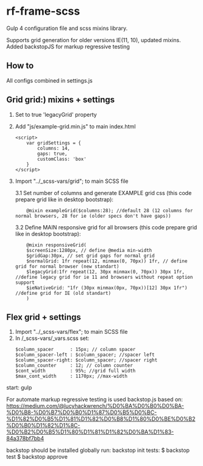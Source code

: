 # rf-frame-scss

Gulp 4 configuration file and scss mixins library. 

Supports grid generation for older versions IE(11, 10), updated mixins. 
Added backstopJS for markup regressive testing

## How to
All configs combined in settings.js

## Grid grid:) mixins + settings
1. Set to true 'legacyGrid' property
2. Add "js/example-grid.min.js" to main index.html
    ```
    <script>
        var gridSettings = {
            columns: 14,
            gaps: true,
            customClass: 'box'
        }
    </script>
    ```
3. Import "../_scss-vars/grid"; to main SCSS file

    3.1 Set number of columns and generate EXAMPLE grid css  (this code prepare grid like in desktop bootstrap):
    ```
        @mixin exampleGrid($columns:28); //default 28 (12 columns for normal browsers, 28 for ie (older specs don't have gaps))
    ```
         
    3.2 Define MAIN responsive grid for all browsers (this code prepare grid like in desktop bootstrap):
    ```
        @mixin responsiveGrid(
        $screenSize:1280px, // define @media min-width
        $gridGap:30px, // set grid gaps for normal grid
        $normalGrid: 1fr repeat(12, minmax(0, 70px)) 1fr, // define grid for normal browser (new standart)
        $legacyGrid:1fr repeat(12, 30px minmax(0, 70px)) 30px 1fr, //define legacy grid for ie 11 and browsers without repeat option support
        $ieNativeGrid: "1fr (30px minmax(0px, 70px))[12] 30px 1fr") //define grid for IE (old standart)
        )
    ```


## Flex grid + settings
1.  Import "../_scss-vars/flex"; to main SCSS file  
2.  In /_scss-vars/_vars.scss set:
    ```
    $column_spacer      : 15px; // column spacer
    $column_spacer-left : $column_spacer; //spacer left
    $column_spacer-right: $column_spacer; //spacer right
    $column_counter     : 12; // column counter
    $cont_width         : 95%; //grid full width
    $max_cont_width     : 1170px; //max-width
    ```
start: gulp

For automate markup regressive testing is used backstop.js
based on: https://medium.com/@lucyhackwrench/%D0%BA%D0%B0%D0%BA-%D0%B8-%D0%B7%D0%B0%D1%87%D0%B5%D0%BC-%D1%82%D0%B5%D1%81%D1%82%D0%B8%D1%80%D0%BE%D0%B2%D0%B0%D1%82%D1%8C-%D0%B2%D0%B5%D1%80%D1%81%D1%82%D0%BA%D1%83-84a378bf7bb4


backstop should be installed globally
run:
backstop init
tests:
$ backstop test
$ backstop approve